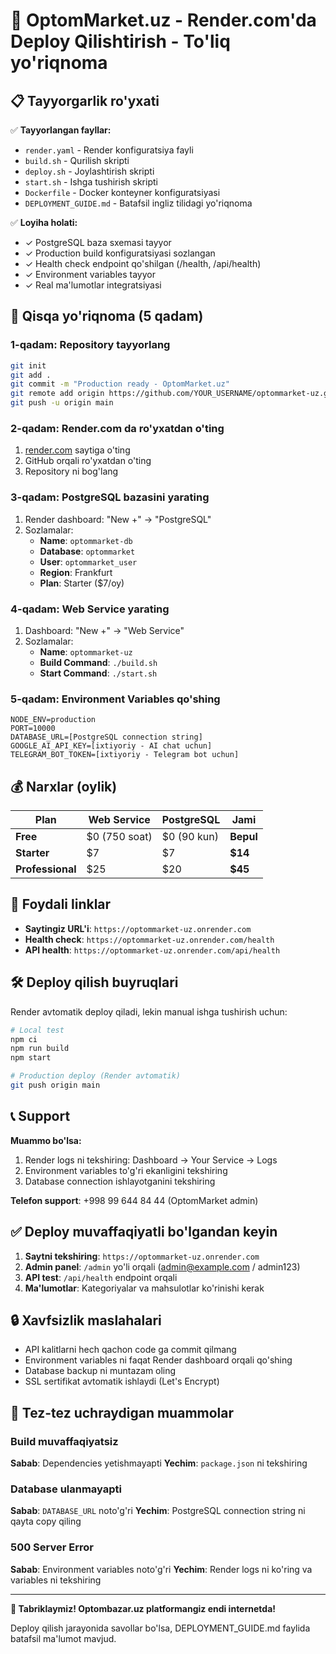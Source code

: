 # 🚀 OptomMarket.uz - Render.com'da Deploy Qilishtirish - To'liq yo'riqnoma

## 📋 Tayyorgarlik ro'yxati

✅ **Tayyorlangan fayllar:**
- `render.yaml` - Render konfiguratsiya fayli
- `build.sh` - Qurilish skripti
- `deploy.sh` - Joylashtirish skripti
- `start.sh` - Ishga tushirish skripti
- `Dockerfile` - Docker konteyner konfiguratsiyasi
- `DEPLOYMENT_GUIDE.md` - Batafsil ingliz tilidagi yo'riqnoma

✅ **Loyiha holati:**
- ✓ PostgreSQL baza sxemasi tayyor
- ✓ Production build konfiguratsiyasi sozlangan
- ✓ Health check endpoint qo'shilgan (/health, /api/health)
- ✓ Environment variables tayyor
- ✓ Real ma'lumotlar integratsiyasi

## 🏁 Qisqa yo'riqnoma (5 qadam)

### 1-qadam: Repository tayyorlang
```bash
git init
git add .
git commit -m "Production ready - OptomMarket.uz"
git remote add origin https://github.com/YOUR_USERNAME/optommarket-uz.git
git push -u origin main
```

### 2-qadam: Render.com da ro'yxatdan o'ting
1. [render.com](https://render.com) saytiga o'ting
2. GitHub orqali ro'yxatdan o'ting
3. Repository ni bog'lang

### 3-qadam: PostgreSQL bazasini yarating
1. Render dashboard: "New +" → "PostgreSQL"
2. Sozlamalar:
   - **Name**: `optommarket-db`
   - **Database**: `optommarket`
   - **User**: `optommarket_user`
   - **Region**: Frankfurt
   - **Plan**: Starter ($7/oy)

### 4-qadam: Web Service yarating
1. Dashboard: "New +" → "Web Service"
2. Sozlamalar:
   - **Name**: `optommarket-uz`
   - **Build Command**: `./build.sh`
   - **Start Command**: `./start.sh`

### 5-qadam: Environment Variables qo'shing
```
NODE_ENV=production
PORT=10000
DATABASE_URL=[PostgreSQL connection string]
GOOGLE_AI_API_KEY=[ixtiyoriy - AI chat uchun]
TELEGRAM_BOT_TOKEN=[ixtiyoriy - Telegram bot uchun]
```

## 💰 Narxlar (oylik)

| Plan | Web Service | PostgreSQL | Jami |
|------|-------------|------------|------|
| **Free** | $0 (750 soat) | $0 (90 kun) | **Bepul** |
| **Starter** | $7 | $7 | **$14** |
| **Professional** | $25 | $20 | **$45** |

## 🔗 Foydali linklar

- **Saytingiz URL'i**: `https://optommarket-uz.onrender.com`
- **Health check**: `https://optommarket-uz.onrender.com/health`
- **API health**: `https://optommarket-uz.onrender.com/api/health`

## 🛠️ Deploy qilish buyruqlari

Render avtomatik deploy qiladi, lekin manual ishga tushirish uchun:

```bash
# Local test
npm ci
npm run build
npm start

# Production deploy (Render avtomatik)
git push origin main
```

## 📞 Support

**Muammo bo'lsa:**
1. Render logs ni tekshiring: Dashboard → Your Service → Logs
2. Environment variables to'g'ri ekanligini tekshiring
3. Database connection ishlayotganini tekshiring

**Telefon support**: +998 99 644 84 44 (OptomMarket admin)

## ✅ Deploy muvaffaqiyatli bo'lgandan keyin

1. **Saytni tekshiring**: `https://optommarket-uz.onrender.com`
2. **Admin panel**: `/admin` yo'li orqali (admin@example.com / admin123)
3. **API test**: `/api/health` endpoint orqali
4. **Ma'lumotlar**: Kategoriyalar va mahsulotlar ko'rinishi kerak

## 🔒 Xavfsizlik maslahalari

- API kalitlarni hech qachon code ga commit qilmang
- Environment variables ni faqat Render dashboard orqali qo'shing
- Database backup ni muntazam oling
- SSL sertifikat avtomatik ishlaydi (Let's Encrypt)

## 🚨 Tez-tez uchraydigan muammolar

### Build muvaffaqiyatsiz
**Sabab**: Dependencies yetishmayapti
**Yechim**: `package.json` ni tekshiring

### Database ulanmayapti
**Sabab**: `DATABASE_URL` noto'g'ri
**Yechim**: PostgreSQL connection string ni qayta copy qiling

### 500 Server Error
**Sabab**: Environment variables noto'g'ri
**Yechim**: Render logs ni ko'ring va variables ni tekshiring

---

**🎉 Tabriklaymiz! Optombazar.uz platformangiz endi internetda!**

Deploy qilish jarayonida savollar bo'lsa, DEPLOYMENT_GUIDE.md faylida batafsil ma'lumot mavjud.
